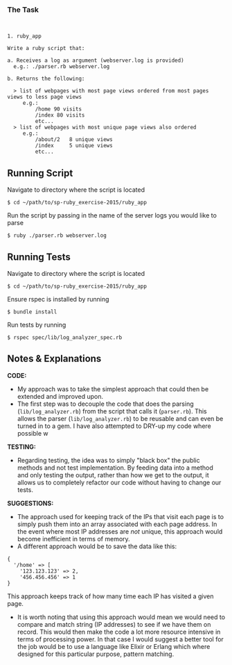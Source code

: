 ### The Task
```


1. ruby_app

Write a ruby script that:

a. Receives a log as argument (webserver.log is provided)
  e.g.: ./parser.rb webserver.log

b. Returns the following:

  > list of webpages with most page views ordered from most pages views to less page views
     e.g.:
         /home 90 visits
         /index 80 visits
         etc...
  > list of webpages with most unique page views also ordered
     e.g.:
         /about/2   8 unique views
         /index     5 unique views
         etc...
```


## Running Script

Navigate to directory where the script is located
```
$ cd ~/path/to/sp-ruby_exercise-2015/ruby_app
```

Run the script by passing in the name of the server logs you would like to parse

```
$ ruby ./parser.rb webserver.log
```

## Running Tests
Navigate to directory where the script is located
```
$ cd ~/path/to/sp-ruby_exercise-2015/ruby_app
```

Ensure rspec is installed by running
```
$ bundle install
```

Run tests by running
```
$ rspec spec/lib/log_analyzer_spec.rb
```


## Notes & Explanations


**CODE:**
- My approach was to take the simplest approach that could then be extended and improved upon.
- The first step was to decouple the code that does the parsing (`lib/log_analyzer.rb`) from the
script that calls it (`parser.rb`). This allows the parser (`lib/log_analyzer.rb`) to be reusable and can even be turned in to a gem. I have also attempted to DRY-up my code where possible w

**TESTING:**
- Regarding testing, the idea was to simply "black box" the public methods and not test implementation. By feeding data into a method and only testing the output, rather than how we get to the output, it allows us to completely refactor our code without having to change our tests.

**SUGGESTIONS:**
- The approach used for keeping track of the IPs that visit each page is to simply push them into an array associated with each page address. In the event where most IP addresses are _not_ unique, this approach would become inefficient in terms of memory.
- A different approach would be to save the data like this:
```
{
  '/home' => [
    '123.123.123' => 2,
	'456.456.456' => 1
}
```
This approach keeps track of how many time each IP has visited a given page.
- It is worth noting that using this approach would mean we would need to compare and match string (IP addresses) to see if we have them on record. This would then make the code a lot more resource intensive in terms of processing power. In that case I would suggest a better tool for the job would be to use a language like Elixir or Erlang which where designed for this particular purpose, pattern matching.
